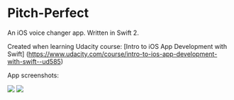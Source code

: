 # Pitch-Perfect
An iOS voice changer app. Written in Swift 2.

Created when learning Udacity course:
[Intro to iOS App Development with Swift]
(https://www.udacity.com/course/intro-to-ios-app-development-with-swift--ud585)

App screenshots:

![](https://raw.githubusercontent.com/machuiwen/Pitch-Perfect-iOS9/master/res/screenshot1.png)
![](https://raw.githubusercontent.com/machuiwen/Pitch-Perfect-iOS9/master/res/screenshot2.png)
